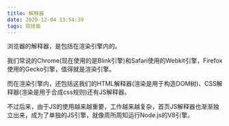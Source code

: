 ```yaml
---
title: 解释器
date: 2020-12-04 13:54:39
tags: 软技能
---
```

浏览器的解释器，是包括在渲染引擎内的。

<!--more-->

我们常说的Chrome(现在使用的是Blink引擎)和Safari使用的Webkit引擎，Firefox使用的Gecko引擎，值得就是渲染引擎。

而在渲染引擎内，还包括这我们的HTML解释器(渲染是用于构造DOM树)、CSS解释器(渲染是用于合成css规则)还有JS解释器。

不过后来，由于JS的使用越来越重要，工作越来越复杂，首页JS解释器也渐渐独立出来，成为了单独的JS引擎，就像周所周知运行Node.js的V8引擎。

